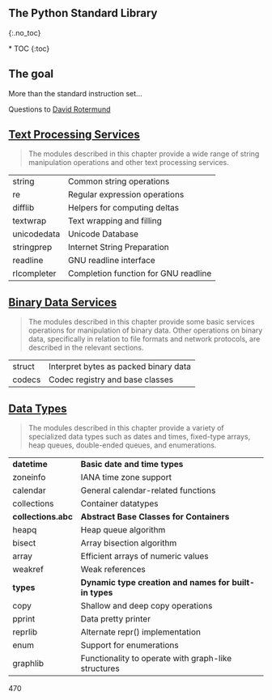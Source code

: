 ## The Python Standard Library​
{:.no_toc}

<nav markdown="1" class="toc-class">
* TOC
{:toc}
</nav>

## The goal

More than the standard instruction set...​

Questions to [David Rotermund](mailto:davrot@uni-bremen.de)

## [Text Processing Services](https://docs.python.org/3/library/text.html​)

> The modules described in this chapter provide a wide range of string manipulation operations and other text processing services.​

|||
|---|---|
|​string | Common string operations​|
|re | Regular expression operations​|
|difflib | Helpers for computing deltas​|
|textwrap | Text wrapping and filling​|
|unicodedata | Unicode Database​|
|stringprep | Internet String Preparation​|
|readline | GNU readline interface​|
|rlcompleter | Completion function for GNU readline|


## [Binary Data Services​](https://docs.python.org/3/library/binary.html​)

> The modules described in this chapter provide some basic services operations for manipulation of binary data. Other operations on binary data, specifically in relation to file formats and network protocols, are described in the relevant sections.​

|||
|---|---|
|struct | Interpret bytes as packed binary data​|
|codecs | Codec registry and base classes|

## [Data Types](https://docs.python.org/3/library/datatypes.html​)

> The modules described in this chapter provide a variety of specialized data types such as dates and times, fixed-type arrays, heap queues, double-ended queues, and enumerations.​

|||
|---|---|
|**datetime** | **Basic date and time types​**|
|zoneinfo | IANA time zone support​|
|calendar | General calendar-related functions​|
|collections | Container datatypes​|
|**collections.abc** | **Abstract Base Classes for Containers​**|
|heapq | Heap queue algorithm​|
|bisect | Array bisection algorithm​|
|array | Efficient arrays of numeric values​|
|weakref | Weak references​|
|**types** | **Dynamic type creation and names for built-in types​**|
|copy | Shallow and deep copy operations​|
|pprint | Data pretty printer​|
|reprlib | Alternate repr() implementation​|
|enum | Support for enumerations​|
|graphlib | Functionality to operate with graph-like structures|

470

